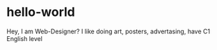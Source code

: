 # hello-world
Hey, I am Web-Designer? I like doing art, posters, advertasing, have C1 English level
